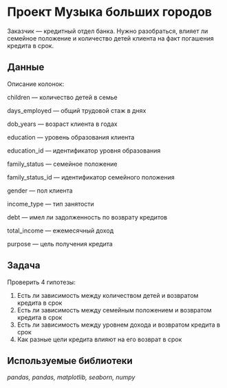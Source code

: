 # Проект Музыка больших городов

Заказчик — кредитный отдел банка. Нужно разобраться, влияет ли семейное положение и количество детей клиента на факт погашения кредита в срок. 

## Данные

Описание колонок:

children — количество детей в семье

days_employed — общий трудовой стаж в днях

dob_years — возраст клиента в годах

education — уровень образования клиента

education_id — идентификатор уровня образования

family_status — семейное положение

family_status_id — идентификатор семейного положения

gender — пол клиента

income_type — тип занятости

debt — имел ли задолженность по возврату кредитов

total_income — ежемесячный доход

purpose — цель получения кредита


## Задача

Проверить 4 гипотезы:
1. Есть ли зависимость между количеством детей и возвратом кредита в срок
2. Есть ли зависимость между семейным положением и возвратом кредита в срок
3. Есть ли зависимость между уровнем дохода и возвратом кредита в срок
4. Как разные цели кредита влияют на его возврат в срок  

## Используемые библиотеки
*pandas, pandas, matplotlib, seaborn, numpy*
